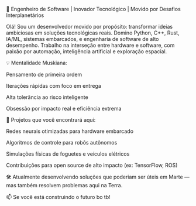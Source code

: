 🚀 Engenheiro de Software | Inovador Tecnológico | Movido por Desafios Interplanetários

Olá! Sou um desenvolvedor movido por propósito: transformar ideias ambiciosas em soluções tecnológicas reais. Domino Python, C++, Rust, IA/ML, sistemas embarcados, e engenharia de software de alto desempenho. Trabalho na interseção entre hardware e software, com paixão por automação, inteligência artificial e exploração espacial.

💡 Mentalidade Muskiana:

Pensamento de primeira ordem

Iterações rápidas com foco em entrega

Alta tolerância ao risco inteligente

Obsessão por impacto real e eficiência extrema

🌌 Projetos que você encontrará aqui:

Redes neurais otimizadas para hardware embarcado

Algoritmos de controle para robôs autônomos

Simulações físicas de foguetes e veículos elétricos

Contribuições para open source de alto impacto (ex: TensorFlow, ROS)

🛠️ Atualmente desenvolvendo soluções que poderiam ser úteis em Marte — mas também resolvem problemas aqui na Terra.

📫 Se você está construindo o futuro bo tb!

